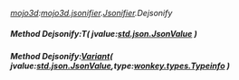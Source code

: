 _[mojo3d](../../modules/mojo3d/mojo3d-module.md):[mojo3d.jsonifier](../../modules/mojo3d/mojo3d-jsonifier.md).[Jsonifier](../../modules/mojo3d/mojo3d-jsonifier-jsonifier.md).Dejsonify_
##### Method Dejsonify:T( jvalue:[std.json.JsonValue](../../modules/std/std-json-jsonvalue.md) )
##### Method Dejsonify:[Variant](../../modules/wonkey/wonkey-types-variant.md)( jvalue:[std.json.JsonValue](../../modules/std/std-json-jsonvalue.md),type:[wonkey.types.Typeinfo](../../modules/wonkey/wonkey-types-typeinfo.md) )
